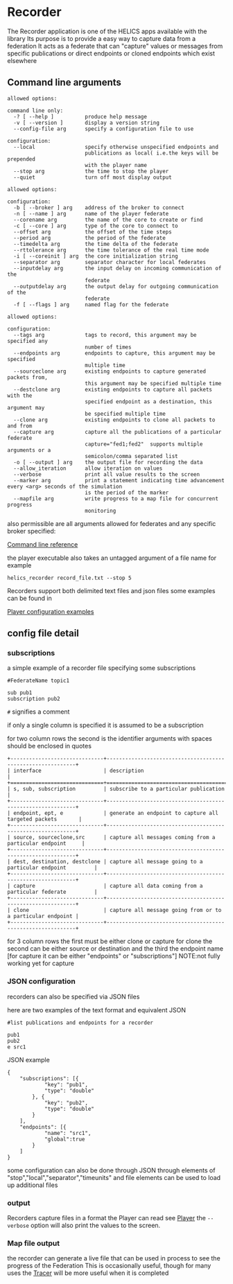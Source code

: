 # Recorder

The Recorder application is one of the HELICS apps available with the library
Its purpose is to provide a easy way to capture data from a federation
It acts as a federate that can "capture" values or messages from specific publications
or direct endpoints or cloned endpoints which exist elsewhere

## Command line arguments

```
allowed options:

command line only:
  -? [ --help ]          produce help message
  -v [ --version ]       display a version string
  --config-file arg      specify a configuration file to use

configuration:
  --local                specify otherwise unspecified endpoints and
                         publications as local( i.e.the keys will be prepended
                         with the player name
  --stop arg             the time to stop the player
  --quiet                turn off most display output

allowed options:

configuration:
  -b [ --broker ] arg    address of the broker to connect
  -n [ --name ] arg      name of the player federate
  --corename arg         the name of the core to create or find
  -c [ --core ] arg      type of the core to connect to
  --offset arg           the offset of the time steps
  --period arg           the period of the federate
  --timedelta arg        the time delta of the federate
  --rttolerance arg      the time tolerance of the real time mode
  -i [ --coreinit ] arg  the core initialization string
  --separator arg        separator character for local federates
  --inputdelay arg       the input delay on incoming communication of the
                         federate
  --outputdelay arg      the output delay for outgoing communication of the
                         federate
  -f [ --flags ] arg     named flag for the federate

allowed options:

configuration:
  --tags arg             tags to record, this argument may be specified any
                         number of times
  --endpoints arg        endpoints to capture, this argument may be specified
                         multiple time
  --sourceclone arg      existing endpoints to capture generated packets from,
                         this argument may be specified multiple time
  --destclone arg        existing endpoints to capture all packets with the
                         specified endpoint as a destination, this argument may
                         be specified multiple time
  --clone arg            existing endpoints to clone all packets to and from
  --capture arg          capture all the publications of a particular federate
                         capture="fed1;fed2"  supports multiple arguments or a
                         semicolon/comma separated list
  -o [ --output ] arg    the output file for recording the data
  --allow_iteration      allow iteration on values
  --verbose              print all value results to the screen
  --marker arg           print a statement indicating time advancement     every <arg> seconds of the simulation
                         is the period of the marker
  --mapfile arg          write progress to a map file for concurrent progress
                         monitoring

```

also permissible are all arguments allowed for federates and any specific broker specified:

[Command line reference](cmdArgs.html)

the player executable also takes an untagged argument of a file name for example

```
helics_recorder record_file.txt --stop 5
```

Recorders support both delimited text files and json files some examples can be found in

[Player configuration examples](https://github.com/GMLC-TDC/HELICS/tree/master/tests/helics/apps/test_files)

## config file detail

### subscriptions

a simple example of a recorder file specifying some subscriptions

```
#FederateName topic1

sub pub1
subscription pub2
```

`#` signifies a comment

if only a single column is specified it is assumed to be a subscription

for two column rows the second is the identifier
arguments with spaces should be enclosed in quotes

```eval_rst
+------------------------------+------------------------------------------------------------+
| interface                    | description                                                |
+==============================+============================================================+
| s, sub, subscription         | subscribe to a particular publication                      |
+------------------------------+------------------------------------------------------------+
| endpoint, ept, e             | generate an endpoint to capture all targeted packets       |
+------------------------------+------------------------------------------------------------+
| source, sourceclone,src      | capture all messages coming from a particular endpoint     |
+------------------------------+------------------------------------------------------------+
| dest, destination, destclone | capture all message going to a particular endpoint         |
+------------------------------+------------------------------------------------------------+
| capture                      | capture all data coming from a particular federate         |
+------------------------------+------------------------------------------------------------+
| clone                        | capture all message going from or to a particular endpoint |
+------------------------------+------------------------------------------------------------+
```

for 3 column rows the first must be either clone or capture
for clone the second can be either source or destination and the third the endpoint name
\[for capture it can be either "endpoints" or "subscriptions"\] NOTE:not fully working yet for capture

### JSON configuration

recorders can also be specified via JSON files

here are two examples of the text format and equivalent JSON

```
#list publications and endpoints for a recorder

pub1
pub2
e src1
```

JSON example

```
{
    "subscriptions": [{
            "key": "pub1",
            "type": "double"
        }, {
            "key": "pub2",
            "type": "double"
        }
    ],
    "endpoints": [{
            "name": "src1",
            "global":true
        }
    ]
}
```

some configuration can also be done through JSON through elements of "stop","local","separator","timeunits"
and file elements can be used to load up additional files

### output

Recorders capture files in a format the Player can read see [Player](Player)
the `--verbose` option will also print the values to the screen.

### Map file output

the recorder can generate a live file that can be used in process to see the progress of the Federation
This is occasionally useful, though for many uses the [Tracer](Tracer) will be more useful when it is completed
